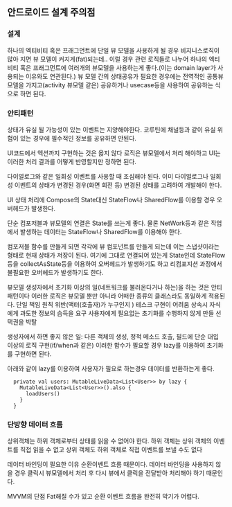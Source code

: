 ## 안드로이드 설계 주의점


### 설계

하나의 엑티비티 혹은 프래그먼트에 단일 뷰 모델을 사용하게 될 경우 비지니스로직이 많아 지면 뷰 모델이
커지게(fat)되는데.. 이럴 경우 관련 로직들로 나누어 하나의 엑티비티 혹은 프래그먼트에 여러개의 뷰모델을 사용하는게 좋다.(이는 domain layer가 사용되는 이유와도 연관된다.)
뷰 모델 간의 상태공유가 필요한 경우에는 전역적인 공통뷰 모델을 가지고(activity 뷰모델 같은) 공유하거나 usecase등을 사용하여 공유하는 식으로 하면 된다.


### 안티패턴

상태가 유실 될 가능성이 있는 이벤트는 지양해야한다.
코루틴에 채널등과 같이 유실 위험이 있는 경우에 필수적인 정보를 공유하면 안된다.

UI코드에서 엑션까지 구현하는 것은 옳지 않다
로직은 뷰모델에서 처리 해야하고 UI는 이러한 처리 결과를 어떻게 반영할지만 정하면 된다.

다이얼로그와 같은 일회성 이벤트를 사용할 때 조심해야 된다.
이미 다이얼로그나 일회성 이벤트의 상태가 변경된 경우(화면 회전 등) 변경된 상태를 고려하여 개발해야 한다.

UI 상태 처리에 Compose의 State대신 StateFlow나 SharedFlow를 이용할 경우 오버헤드가 발생한다.

단순 컴포저블과 뷰모델의 연결은 State를 쓰는게 좋다. 물론 NetWork등과 같은 작업에서 발생하는 데이터는 StateFlow나 SharedFlow를 이용해야 한다.

컴포저블 함수를 만들게 되면 각각에 뷰 컴포넌트를 만들게 되는데 이는 스냅샷이라는 형태로 현재 상태가 저장이 된다. 여기에 그대로 연결되어 있는게 State인데 StateFlow등을 collectAsState등을 이용하여 오버헤드가 발생하기도 하고 리컴포지션 과정에서 불필요한 오버헤드가 발생하기도 한다.


뷰모델 생성자에서 초기화 이상의 일(네트워크를 불러온다거나 하는)을 하는 것은 안티 패턴이다
이러한 로직은 뷰모델 뿐만 아니라 어떠한 종류의 클래스라도 동일하게 적용된다.
단일 책임 원칙 위반(액터(호출자)가 누구인지 )
테스크 구현이 어려움
상속시 자식에게 과도한 정보의 습득을 요구
사용자에게 필요없는 초기화를 수행하지 않게 만들 선택권을 박탈

생성자에서 하면 좋지 않은 일: 다른 객체의 생성, 정적 메소드 호출, 필드에 단순 대입 이상의 로직 구현(if/when과 같은)
이러한 함수가 필요할 경우 lazy를 이용하여 초기화를 구현하면 된다.

아래와 같이 lazy를 이용하여 사용자가 필요로 하는경우 데이터를 반환하는게 좋다.

```
  private val users: MutableLiveData<List<User>> by lazy {
    MutableLiveData<List<User>>().also {
      loadUsers()
    }
  }
```

### 단방향 데이터 흐름

상위객체는 하위 객체로부터 상태를 읽을 수 없어야 한다.
하위 객체는 상위 객체의 이벤트를 직접 읽을 수 없고 상위 객체도 하위 객체로 직접 이벤트를 보낼 수도 없다

데이터 바인딩이 필요한 이유
순환이벤트 흐름 때문이다.
데이터 바인딩을 사용하지 않을 경우 클릭시 뷰모델에서 처리 후 다시 뷰에서 클릭을 전달받아 처리해야 하기 때문인다.

MVVM의 단점 Fat해질 수가 있고 순환 이벤트 흐름을 완전히 막기가 어렵다.